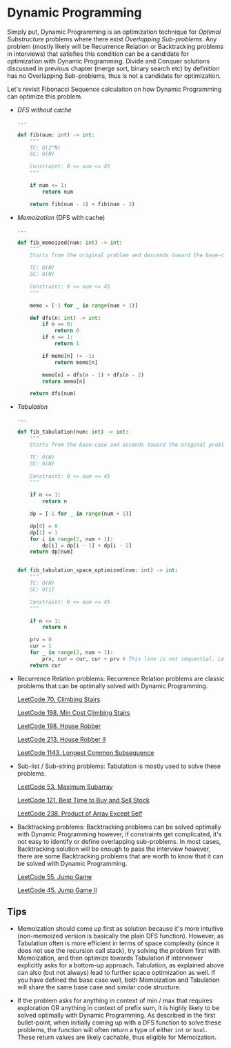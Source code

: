 # Dynamic Programming

Simply put, Dynamic Programming is an optimization technique for _Optimal Substructure_ problems where there exist _Overlapping Sub-problems_.
Any problem (mostly likely will be Recurrence Relation or Backtracking problems in interviews) that satisfies this condition can be a candidate for optimization with Dynamic Programming.
Divide and Conquer solutions discussed in previous chapter (merge sort, binary search etc) by definition has no Overlapping Sub-problems, thus is not a candidate for optimization.

Let's revisit Fibonacci Sequence calculation on how Dynamic Programming can optimize this problem.

- _DFS without cache_

    ```python
    ...
    
    def fib(num: int) -> int:
        """
        TC: O(2^N)
        SC: O(N)
    
        Constraint: 0 <= num <= 45
        """
    
        if num <= 1:
            return num
    
        return fib(num - 1) + fib(num - 2)
    ```

- _Memoization_ (DFS with cache)

    ```python
    ...

    def fib_memoized(num: int) -> int:
        """
        Starts from the original problem and descends toward the base-case (hence top-down approach)

        TC: O(N)
        SC: O(N)

        Constraint: 0 <= num <= 45
        """

        memo = [-1 for _ in range(num + 1)]

        def dfs(n: int) -> int:
            if n == 0:
                return 0
            if n == 1:
                return 1

            if memo[n] != -1:
                return memo[n]
  
            memo[n] = dfs(n - 1) + dfs(n - 2)
            return memo[n]

        return dfs(num)
    ```

- _Tabulation_

    ```python
    ...
  
    def fib_tabulation(num: int) -> int:
        """
        Starts from the base-case and ascends toward the original problem (hence bottom-up approach)

        TC: O(N)
        SC: O(N)

        Constraint: 0 <= num <= 45
        """

        if n <= 1:
            return n

        dp = [-1 for _ in range(num + 1)]
  
        dp[0] = 0
        dp[1] = 1
        for i in range(2, num + 1):
            dp[i] = dp[i - 1] + dp[i - 2]
        return dp[num]


    def fib_tabulation_space_optimized(num: int) -> int:
        """
        TC: O(N)
        SC: O(1)

        Constraint: 0 <= num <= 45
        """

        if n <= 1:
            return n

        prv = 0
        cur = 1
        for _ in range(2, num + 1):
            prv, cur = cur, cur + prv # This line is not sequential. Left-side 'prv' and right-side 'prv' is same value
        return cur
    ```

- Recurrence Relation problems:
  Recurrence Relation problems are classic problems that can be optimally solved with Dynamic Programming.

    [LeetCode 70. Climbing Stairs](https://leetcode.com/problems/climbing-stairs)

    [LeetCode 198. Min Cost Climbing Stairs](https://leetcode.com/problems/min-cost-climbing-stairs)
                    
    [LeetCode 198. House Robber](https://leetcode.com/problems/house-robber)
    
    [LeetCode 213. House Robber II](https://leetcode.com/problems/house-robber-ii)

    [LeetCode 1143. Longest Common Subsequence](https://leetcode.com/problems/longest-common-subsequence)

- Sub-list / Sub-string problems:
  Tabulation is mostly used to solve these problems.

    [LeetCode 53. Maximum Subarray](https://leetcode.com/problems/maximum-subarray)
    
    [LeetCode 121. Best Time to Buy and Sell Stock](https://leetcode.com/problems/best-time-to-buy-and-sell-stock)
    
    [LeetCode 238. Product of Array Except Self](https://leetcode.com/problems/product-of-array-except-self)

- Backtracking problems:
  Backtracking problems can be solved optimally with Dynamic Programming however, if constraints get complicated, it's not easy to identify or define overlapping sub-problems.
  In most cases, Backtracking solution will be enough to pass the interview however, there are some Backtracking problems that are worth to know that it can be solved with Dynamic Programming.
  
    [LeetCode 55. Jump Game](https://leetcode.com/problems/jump-game)

    [LeetCode 45. Jump Game II](https://leetcode.com/problems/jump-game-ii)

## Tips

- Memoization should come up first as solution because it's more intuitive (non-memoized version is basically the plain DFS function).
However, as Tabulation often is more efficient in terms of space complexity (since it does not use the recursion call stack), try solving the problem first with Memoization, and then optimize towards Tabulation if interviewer explicitly asks for a bottom-up approach.
Tabulation, as explained above can also (but not always) lead to further space optimization as well.
If you have defined the base case well, both Memoization and Tabulation will share the same base case and similar code structure.

- If the problem asks for anything in context of min / max that requires exploration OR anything in context of prefix sum, it is highly likely to be solved optimally with Dynamic Programming.
As described in the first bullet-point, when initially coming up with a DFS function to solve these problems, the function will often return a type of either `int` or `bool`.
These return values are likely cachable, thus eligible for Memoization.
